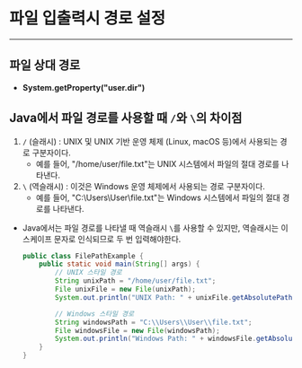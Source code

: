 # 파일 입출력시 경로 설정

---

>

## 파일 상대 경로 

- **System.getProperty("user.dir")**

## Java에서 파일 경로를 사용할 때 `/`와 `\`의 차이점

1. `/` (슬래시) : UNIX 및 UNIX 기반 운영 체제 (Linux, macOS 등)에서 사용되는 경로 구분자이다. 
   - 예를 들어, "/home/user/file.txt"는 UNIX 시스템에서 파일의 절대 경로를 나타낸다. 
2. `\` (역슬래시) : 이것은 Windows 운영 체제에서 사용되는 경로 구분자이다. 
   - 예를 들어, "C:\Users\User\file.txt"는 Windows 시스템에서 파일의 절대 경로를 나타낸다. 

- Java에서는 파일 경로를 나타낼 때 역슬래시 `\`를 사용할 수 있지만, 역슬래시는 이스케이프 문자로 인식되므로 두 번 입력해야한다. 

  ```java
  public class FilePathExample {
      public static void main(String[] args) {
          // UNIX 스타일 경로
          String unixPath = "/home/user/file.txt";
          File unixFile = new File(unixPath);
          System.out.println("UNIX Path: " + unixFile.getAbsolutePath());
  
          // Windows 스타일 경로
          String windowsPath = "C:\\Users\\User\\file.txt";
          File windowsFile = new File(windowsPath);
          System.out.println("Windows Path: " + windowsFile.getAbsolutePath());
      }
  }
  ```

